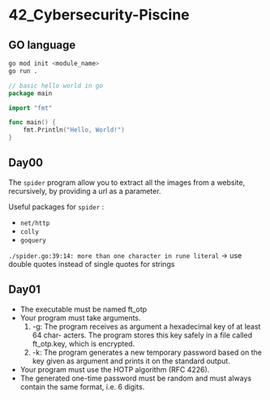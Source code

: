 # 42_Cybersecurity-Piscine


## GO language

```bash
go mod init <module_name>
go run .
```

```go
// basic hello world in go
package main

import "fmt"

func main() {
    fmt.Println("Hello, World!")
}
```
## Day00

The `spider` program allow you to extract all the images from a website, recursively, by
providing a url as a parameter.

Useful packages for `spider` : 
- `net/http`
- `colly`
- `goquery`


```./spider.go:39:14: more than one character in rune literal```
-> use double quotes instead of single quotes for strings

## Day01

- The executable must be named ft_otp
- Your program must take arguments.
  1. -g: The program receives as argument a hexadecimal key of at least 64 char-
acters. The program stores this key safely in a file called ft_otp.key, which
is encrypted.
    2. -k: The program generates a new temporary password based on the key given
as argument and prints it on the standard output.
- Your program must use the HOTP algorithm (RFC 4226).
- The generated one-time password must be random and must always contain the
same format, i.e. 6 digits.
